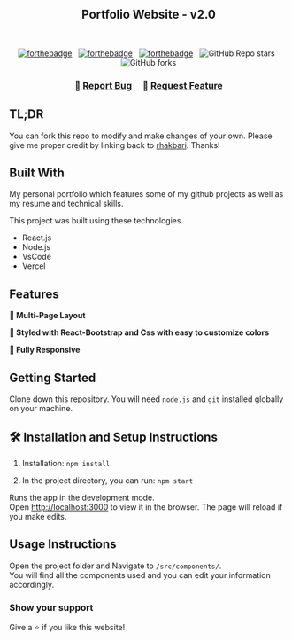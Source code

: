 <h2 align="center">
  Portfolio Website - v2.0<br/>
 
</h2>

<br/>

<center>

[![forthebadge](https://forthebadge.com/images/badges/built-with-love.svg)](https://forthebadge.com) &nbsp;
[![forthebadge](https://forthebadge.com/images/badges/made-with-javascript.svg)](https://forthebadge.com) &nbsp;
[![forthebadge](https://forthebadge.com/images/badges/open-source.svg)](https://forthebadge.com) &nbsp;
![GitHub Repo stars](https://img.shields.io/github/stars/rhakbari/Portfolio?color=red&logo=github&style=for-the-badge) &nbsp;
![GitHub forks](https://img.shields.io/github/forks/rhakbari/Portfolio?color=red&logo=github&style=for-the-badge)

</center>

<h3 align="center">
    🔹
    <a href="https://github.com/rhakbari/Portfolio/issues">Report Bug</a> &nbsp; &nbsp;
    🔹
    <a href="https://github.com/rhakbari/Portfolio/issues">Request Feature</a>
</h3>

## TL;DR

You can fork this repo to modify and make changes of your own. Please give me proper credit by linking back to [rhakbari](https://github.com/rhakbari/portfolio). Thanks!

## Built With

My personal portfolio which features some of my github projects as well as my resume and technical skills.<br/>

This project was built using these technologies.

- React.js
- Node.js
- VsCode
- Vercel

## Features

**📖 Multi-Page Layout**

**🎨 Styled with React-Bootstrap and Css with easy to customize colors**

**📱 Fully Responsive**

## Getting Started

Clone down this repository. You will need `node.js` and `git` installed globally on your machine.

## 🛠 Installation and Setup Instructions

1. Installation: `npm install`

2. In the project directory, you can run: `npm start`

Runs the app in the development mode.\
Open [http://localhost:3000](http://localhost:3000) to view it in the browser.
The page will reload if you make edits.

## Usage Instructions

Open the project folder and Navigate to `/src/components/`. <br/>
You will find all the components used and you can edit your information accordingly.

### Show your support

Give a ⭐ if you like this website!
